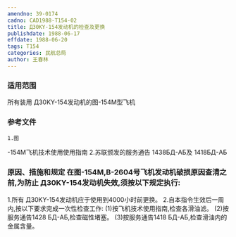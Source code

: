 ```yaml
---
amendno: 39-0174
cadno: CAD1988-T154-02
title: Д30KY-154发动机的检查及更换
publishdate: 1988-06-17
effdate: 1988-06-20
tags: T154
categories: 民航总局
author: 王春林
---
```


### 适用范围 
所有装用 Д30KY-154发动机的图-154M型飞机

<!--more-->
### 参考文件
    1.图
-154M飞机技术使用使用指南
    2.苏联颁发的服务通告 1438БД-AБ及 1418БД-AБ

### 原因、措施和规定 在图-154M,B-2604号飞机发动机破损原因查清之前,为防止 Д30KY-154发动机失效,须按以下规定执行: 
1.所有 
Д30KY-154发动机应于使用到4000小时前更换。
    2.自本指令生效后一周内,按以下要求完成一次性检查工作: 
     (1)按飞机技术使用指南,检查各滑油滤。 
 (2)按服务通告1428 БД-AБ,检查磁性堵塞。 
 (3)按服务通告1418 БД-AБ,检查滑油内的金属含量。

